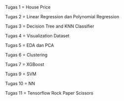 Tugas 1 = House Price 

Tugas 2 = Linear Regression dan Polynomial Regression

Tugas 3 = Decision Tree and KNN Classifier

Tugas 4 = Visualization Dataset

Tugas 5 = EDA dan PCA

Tugas 6 = Clustering

Tugas 7 = XGBoost

Tugas 9 = SVM

Tugas 10 = NN

Tugas 11 = Tensorflow Rock Paper Scissors
